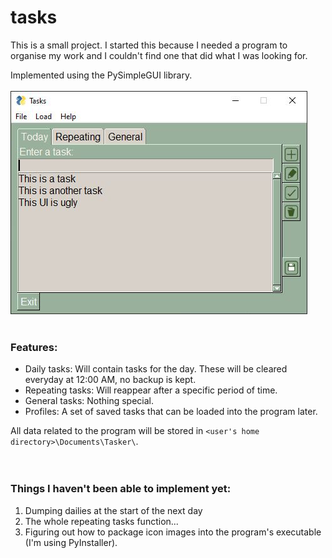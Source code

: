 # tasks

 This is a small project. I started this because I needed a program to organise my work and I couldn't find one that did what I was looking for. 
 
 Implemented using the PySimpleGUI library.    
 <br />
 ![alt text](https://github.com/sadpotat/tasks-app/blob/main/screenshot.JPG?raw=true)
 <br />
 <br />
 ### Features:
 - Daily tasks: Will contain tasks for the day. These will be cleared everyday at 12:00 AM, no backup is kept.
 - Repeating tasks: Will reappear after a specific period of time.
 - General tasks: Nothing special. 
 - Profiles: A set of saved tasks that can be loaded into the program later.

 All data related to the program will be stored in `<user's home directory>\Documents\Tasker\`.  
 <br />
 <br />
 ### Things I haven't been able to implement yet:
 1. Dumping dailies at the start of the next day
 2. The whole repeating tasks function...
 3. Figuring out how to package icon images into the program's executable (I'm using PyInstaller).
